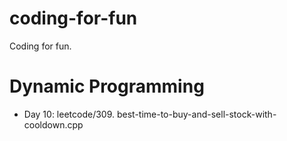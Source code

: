 # coding-for-fun
Coding for fun.

# Dynamic Programming

- Day 10:
  leetcode/309. best-time-to-buy-and-sell-stock-with-cooldown.cpp